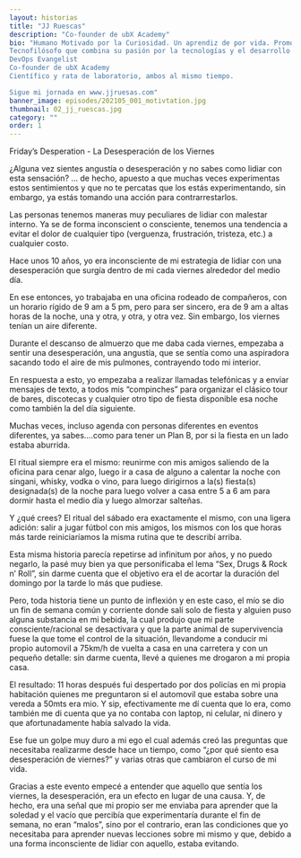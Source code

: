 ```yaml
---
layout: historias
title: "JJ Ruescas"
description: "Co-founder de ubX Academy"
bio: "Humano Motivado por la Curiosidad. Un aprendiz de por vida. Promotor de Kaizen.
Tecnofilósofo que combina su pasión por la tecnologías y el desarrollo personal.
DevOps Evangelist
Co-founder de ubX Academy
Científico y rata de laboratorio, ambos al mismo tiempo.

Sigue mi jornada en www.jjruesas.com"
banner_image: episodes/202105_001_motivtation.jpg
thumbnail: 02_jj_ruescas.jpg
category: ""
order: 1
---
```


Friday’s Desperation - La Desesperación de los Viernes

¿Alguna vez sientes angustía o desesperación y no sabes como lidiar con esta sensación?
… de hecho, apuesto a que muchas veces experimentas estos sentimientos y que no te percatas que los estás experimentando, sin embargo, ya estás tomando una acción para contrarrestarlos.

Las personas tenemos maneras muy peculiares de lidiar con malestar interno. Ya se de forma
inconscient o consciente, tenemos una tendencia a evitar el dolor de cualquier tipo (verguenza, frustración, tristeza, etc.) a cualquier costo.

Hace unos 10 años, yo era inconsciente de mi estrategia de lidiar con una desesperación que surgía dentro de mi cada viernes alrededor del medio día.

En ese entonces, yo trabajaba en una oficina rodeado de compañeros, con un horario rígido de 9 am a 5 pm, pero para ser sincero, era de 9 am a altas horas de la noche, una y otra, y otra, y otra vez. Sin embargo, los viernes tenían un aire diferente.

Durante el descanso de almuerzo que me daba cada viernes, empezaba a sentir una desesperación, una angustía, que se sentía como una aspiradora sacando todo el aire de mis pulmones, contrayendo todo mi interior.

En respuesta a esto, yo empezaba a realizar llamadas telefónicas y a enviar mensajes de texto, a todos mis “compinches” para organizar el clásico tour de bares, discotecas y cualquier otro tipo de fiesta disponible esa noche como también la del día siguiente.

Muchas veces, incluso agenda con personas diferentes en eventos diferentes, ya sabes….como para tener un Plan B, por si la fiesta en un lado estaba aburrida.

El ritual siempre era el mismo: reunirme con mis amigos saliendo de la oficina para cenar algo, luego ir a casa de alguno a calentar la noche con singani, whisky, vodka o vino, para luego dirigirnos a la(s) fiesta(s) designada(s) de la noche para luego volver a casa entre 5 a 6 am para dormir hasta el medio día y luego almorzar salteñas.

Y ¿qué crees? El ritual del sábado era exactamente el mismo, con una ligera adición: salir a jugar fútbol con mis amigos, los mismos con los que horas más tarde reiniciaríamos la misma rutina que te describí arriba.

Esta misma historia parecía repetirse ad infinitum por años, y no puedo negarlo, la pasé muy bien ya que personificaba el lema “Sex, Drugs & Rock n’ Roll”, sin darme cuenta que el objetivo era el de acortar la duración del domingo por la tarde lo más que pudiese.

Pero, toda historia tiene un punto de inflexión y en este caso, el mío se dio un fin de semana común y corriente donde salí solo de fiesta y alguien puso alguna substancia en mi bebida, la cual produjo que mi parte consciente/racional se desactivara y que la parte animal de supervivencia fuese la que tome el control de la situación, llevandome a conducir mi propio automovil a 75km/h de vuelta a casa en una carretera y con un pequeño detalle: sin darme cuenta, llevé a quienes me drogaron a mi propia casa.

El resultado: 11 horas después fui despertado por dos policías en mi propia habitación quienes me preguntaron si el automovil que estaba sobre una vereda a 50mts era mio. Y sip, efectivamente me dí cuenta que lo era, como también me di cuenta que ya no contaba con laptop, ni celular, ni dinero y que afortunadamente había salvado la vida.

Ese fue un golpe muy duro a mi ego el cual además creó las preguntas que necesitaba realizarme desde hace un tiempo, como “¿por qué siento esa desesperación de viernes?” y varias otras que cambiaron el curso de mi vida.

Gracias a este evento empecé a entender que aquello que sentía los viernes, la desesperación, era un efecto en lugar de una causa. Y, de hecho, era una señal que mi propio ser me enviaba para aprender que la soledad y el vacío que percibía que experimentaría durante el fin de semana, no eran “malos”, sino por el contrario, eran las condiciones que yo necesitaba para aprender nuevas lecciones sobre mi mismo y que, debido a una forma inconsciente de lidiar con aquello, estaba evitando.
